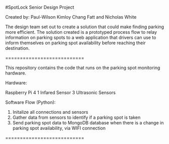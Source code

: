 #SpotLock Senior Design Project

Created by: Paul-Wilson Kimloy Chang Fatt and Nicholas White

The design team set out to create a solution that could make finding parking more efficient. The solution created is a prototyped process flow to relay information on parking spots to a web application that drivers can use to inform themselves on parking spot availability before reaching their destination. 

===========================

This repository contains the code that runs on the parking spot monitoring hardware.

Hardware:

Raspberry Pi 4
1 Infared Sensor
3 Ultrasonic Sensors

Software Flow (Python):

1. Initalize all connections and sensors
2. Gather data from sensors to identify if a parking spot is taken
3. Send parking spot data to MongoDB database when there is a change in parking spot availability, via WIFI connection


===========================


